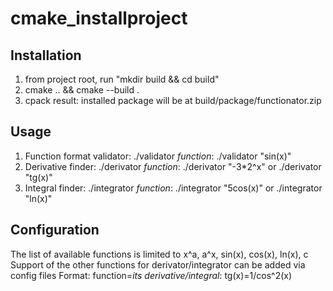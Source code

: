 # cmake_installproject
## Installation
1. from project root, run "mkdir build && cd build"
2. cmake .. && cmake --build .
3. cpack
result: installed package will be at build/package/functionator.zip

## Usage
1. Function format validator: ./validator *function*:
./validator "sin(x)"
2. Derivative finder: ./derivator *function*:
./derivator "-3*2^x" or ./derivator "tg(x)"
3. Integral finder: ./integrator *function*:
./integrator "5cos(x)" or ./integrator "ln(x)"

## Configuration
The list of available functions is limited to x^a, a^x, sin(x), cos(x), ln(x), c
Support of the other functions for derivator/integrator can be added via config files
Format: function=*its derivative/integral*:
tg(x)=1/cos^2(x)
